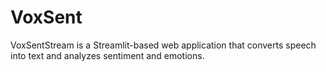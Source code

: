 # VoxSent
VoxSentStream is a Streamlit-based web application that converts speech into text and analyzes sentiment and emotions.
